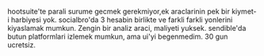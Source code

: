 hootsuite'te parali surume gecmek gerekmiyor,ek araclarinin pek bir
kiymet-i harbiyesi yok. 
socialbro'da 3 hesabin birlikte ve farkli farkli yonlerini kiyaslamak mumkun. Zengin bir analiz araci, maliyeti yuksek.
sendible'da butun platformlari izlemek mumkun, ama ui'yi begenmedim. 30 gun ucretsiz.

